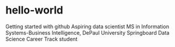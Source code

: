 # hello-world
Getting started with github
Aspiring data scientist
MS in Information Systems-Business Intelligence, DePaul University
Springboard Data Science Career Track student
